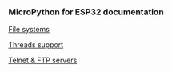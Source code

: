 ### MicroPython for ESP32 documentation



[File systems](https://raw.githubusercontent.com/loboris/MicroPython_ESP32_psRAM_LoBo/master/MicroPython_BUILD/components/micropython/docs/filesystems.md)

[Threads support](https://raw.githubusercontent.com/loboris/MicroPython_ESP32_psRAM_LoBo/master/MicroPython_BUILD/components/micropython/docs/thread.md)

[Telnet & FTP servers](https://raw.githubusercontent.com/loboris/MicroPython_ESP32_psRAM_LoBo/master/MicroPython_BUILD/components/micropython/docs/servers.md)

